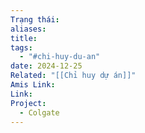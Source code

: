 ```yaml
---
Trạng thái: 
aliases: 
title: 
tags:
  - "#chi-huy-du-an"
date: 2024-12-25
Related: "[[Chỉ huy dự án]]"
Amis Link: 
Link: 
Project:
  - Colgate
---
```

